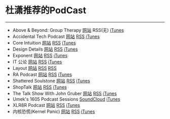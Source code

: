 # 杜潇推荐的PodCast

------

* Above & Beyond: Group Therapy [网站](http://www.aboveandbeyond.nu/abgt) RSS(无) [iTunes](https://itunes.apple.com/us/podcast/above-beyond-group-therapy/id286889904)
* Accidental Tech Podcast [网站](http://atp.fm) [RSS](http://atp.fm/episodes?format=rss) [iTunes](https://itunes.apple.com/us/podcast/accidental-tech-podcast/id617416468)
* Core Intuition [网站](http://www.coreint.org) [RSS](http://www.coreint.org/podcast.xml) [iTunes](http://phobos.apple.com/WebObjects/MZStore.woa/wa/viewPodcast?id=281777685)
* Design Details [网站](http://spec.fm/podcasts/design-details) [RSS](http://simplecast.fm/podcasts/1034/rss) [iTunes](https://itunes.apple.com/us/podcast/design-details/id947191070)
* Exponent [网站](http://exponent.fm) [RSS](http://exponent.fm/feed/) [iTunes](https://itunes.apple.com/us/podcast/exponent/id826420969)
* IT 公论 [网站](https://ipn.li/itgonglun/) [RSS](https://ipn.li/itgonglun/feed) [iTunes](https://itunes.apple.com/cn/podcast/id747497890)
* Layout [网站](http://layout.fm) [RSS](http://layout.fm/rss) [RSS](https://itunes.apple.com/ca/podcast/layout/id1050276556)
* RA Podcast [网站](http://www.residentadvisor.net/podcast.aspx) [RSS](http://www.residentadvisor.net/xml/podcast.xml) [iTunes](http://itunes.apple.com/en/podcast/resident-advisor/id129673441)
* Shattered Soulstone [网站](http://www.shatteredsoulstone.com) [RSS](http://feeds.feedburner.com/shatteredstone) [iTunes](http://itunes.apple.com/ca/podcast/shattered-soulstone-your-diablo/id472602587)
* ShopTalk [网站](http://shoptalkshow.com) [RSS](http://shoptalkshow.com/feed/podcast/) [iTunes](http://itunes.apple.com/podcast/id493890455)
* The Talk Show With John Gruber [网站](https://daringfireball.net/thetalkshow/) [RSS](https://daringfireball.net/thetalkshow/rss) [iTunes](https://itunes.apple.com/us/podcast/the-talk-show-with-john-gruber/id528458508)
* Umek's 1605 Podcast Sessions [SoundCloud](https://soundcloud.com/umek-promo-mixes) [iTunes](https://itunes.apple.com/us/podcast/umeks-1605-podcast-sessions/id304115727)
* XLR8R Podcast [网站](https://www.xlr8r.com/podcasts/) [RSS](https://www.xlr8r.com/feed/) [iTunes](https://itunes.apple.com/us/podcast/xlr8r-podcasts/id971475163)
* 内核恐慌(Kernel Panic)  [网站](https://ipn.li/kernelpanic/) [RSS](https://ipn.li/kernelpanic/feed) [iTunes](https://itunes.apple.com/cn/podcast/id928916244)